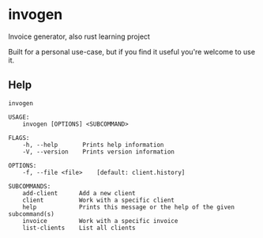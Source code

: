 # invogen
Invoice generator, also rust learning project

Built for a personal use-case, but if you find it useful you're welcome to use it.

## Help

```
invogen

USAGE:
    invogen [OPTIONS] <SUBCOMMAND>

FLAGS:
    -h, --help       Prints help information
    -V, --version    Prints version information

OPTIONS:
    -f, --file <file>    [default: client.history]

SUBCOMMANDS:
    add-client      Add a new client
    client          Work with a specific client
    help            Prints this message or the help of the given subcommand(s)
    invoice         Work with a specific invoice
    list-clients    List all clients
```
